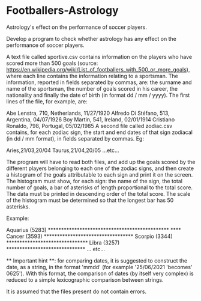 # Footballers-Astrology
  Astrology's effect on the performance of soccer players.

Develop a program to check whether astrology has any effect on the performance of soccer players.

A text file called sportive.csv contains information on the players who have scored more than 500 goals (source: https://en.wikipedia.org/wiki/List_of_footballers_with_500_or_more_goals), where each line contains the information relating to a sportsman. The information, reported in fields separated by commas, are: the surname and name of the sportsman, the number of goals scored in his career, the nationality and finally the date of birth (in format dd / mm / yyyy). The first lines of the file, for example, are:

Abe Lenstra, 710, Netherlands, 11/27/1920
Alfredo Di Stéfano, 513, Argentina, 04/07/1926
Boy Martin, 541, Ireland, 02/01/1914
Cristiano Ronaldo, 798, Portugal, 05/02/1985
A second file called zodiac.csv contains, for each zodiac sign, the start and end dates of that sign zodiacal (in dd / mm format), in fields separated by commas. Eg:

Aries,21/03,20/04
Taurus,21/04,20/05
...etc...

The program will have to read both files, and add up the goals scored by the different players belonging to each one of the zodiac signs, and then create a histogram of the goals attributable to each sign and print it on the screen. The histogram must show, for each sign: the name of the sign, the total number of goals, a bar of asterisks of length proportional to the total score. The data must be printed in descending order of the total score. The scale of the histogram must be determined so that the longest bar has 50 asterisks.

Example:

Aquarius (5283) ********************************************** ****
Cancer   (3593) **********************************
Scorpio  (3344) *******************************
Libra    (3257) ******************************
... etc...

** Important hint **: for comparing dates, it is suggested to construct the date, as a string, in the format 'mmdd' (for example '25/06/2021 'becomes' 0625'). With this format, the comparison of dates (by itself very complex) is reduced to a simple lexicographic comparison between strings.

It is assumed that the files present do not contain errors.